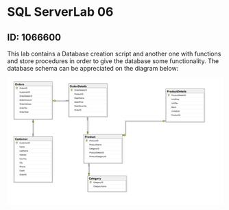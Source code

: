 # SQL ServerLab 06

## ID: 1066600

This lab contains a Database creation script and another one with functions and store procedures in order to give the database some functionality.
The database schema can be appreciated on the diagram below:

![Ecommerce Database schema](Ecommerce_Relationships.png)
